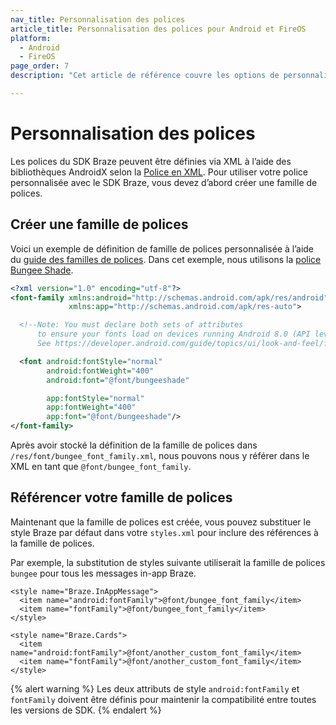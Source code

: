 ```yaml
---
nav_title: Personnalisation des polices
article_title: Personnalisation des polices pour Android et FireOS
platform: 
  - Android
  - FireOS
page_order: 7
description: "Cet article de référence couvre les options de personnalisation des polices telles que la définition d’une famille de polices et la façon de les référencer dans l’ensemble de votre application Android ou FireOS."

---
```


# Personnalisation des polices

Les polices du SDK Braze peuvent être définies via XML à l’aide des bibliothèques AndroidX selon la [Police en XML][1]. Pour utiliser votre police personnalisée avec le SDK Braze, vous devez d’abord créer une famille de polices.

## Créer une famille de polices

Voici un exemple de définition de famille de polices personnalisée à l’aide du [guide des familles de polices][2]. Dans cet exemple, nous utilisons la [police Bungee Shade][3].

```XML
<?xml version="1.0" encoding="utf-8"?>
<font-family xmlns:android="http://schemas.android.com/apk/res/android"
             xmlns:app="http://schemas.android.com/apk/res-auto">

  <!--Note: You must declare both sets of attributes
      to ensure your fonts load on devices running Android 8.0 (API level 26) or lower.
      See https://developer.android.com/guide/topics/ui/look-and-feel/fonts-in-xml.html -->

  <font android:fontStyle="normal"
        android:fontWeight="400"
        android:font="@font/bungeeshade"

        app:fontStyle="normal"
        app:fontWeight="400"
        app:font="@font/bungeeshade"/>
</font-family>
```

Après avoir stocké la définition de la famille de polices dans `/res/font/bungee_font_family.xml`, nous pouvons nous y référer dans le XML en tant que `@font/bungee_font_family`.

## Référencer votre famille de polices

Maintenant que la famille de polices est créée, vous pouvez substituer le style Braze par défaut dans votre `styles.xml` pour inclure des références à la famille de polices.

Par exemple, la substitution de styles suivante utiliserait la famille de polices `bungee` pour tous les messages in-app Braze.

```
<style name="Braze.InAppMessage">
  <item name="android:fontFamily">@font/bungee_font_family</item>
  <item name="fontFamily">@font/bungee_font_family</item>
</style>

<style name="Braze.Cards">
  <item name="android:fontFamily">@font/another_custom_font_family</item>
  <item name="fontFamily">@font/another_custom_font_family</item>
</style>
```

{% alert warning %}
Les deux attributs de style `android:fontFamily` et `fontFamily` doivent être définis pour maintenir la compatibilité entre toutes les versions de SDK.
{% endalert %}

[1]: https://developer.android.com/guide/topics/ui/look-and-feel/fonts-in-xml.html
[2]: https://developer.android.com/guide/topics/ui/look-and-feel/fonts-in-xml.html#font-family
[3]: https://fonts.google.com/specimen/Bungee+Shade
